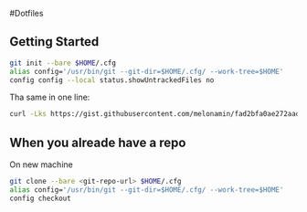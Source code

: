 #Dotfiles

## Getting Started

```bash
git init --bare $HOME/.cfg
alias config='/usr/bin/git --git-dir=$HOME/.cfg/ --work-tree=$HOME'
config config --local status.showUntrackedFiles no
```

Tha same in one line:

```bash
curl -Lks https://gist.githubusercontent.com/melonamin/fad2bfa0ae272aad18d02999907dbb2a/raw/bc88daec72dacd19d67dab64c75ffd84b81714d9/init.sh | /bin/zsh
```

## When you alreade have a repo

On new machine

```bash
git clone --bare <git-repo-url> $HOME/.cfg
alias config='/usr/bin/git --git-dir=$HOME/.cfg/ --work-tree=$HOME'
config checkout
```
